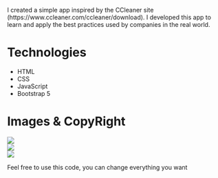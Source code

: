 
<p>I created a simple app inspired by the CCleaner site (https://www.ccleaner.com/ccleaner/download). I developed this app to learn and apply the best practices used by companies in the real world.</p>

<h1>Technologies</h1>
<ul>
  <li>HTML</li>
  <li>CSS</li>
  <li>JavaScript</li>
  <li>Bootstrap 5</li>
</ul>

<h1>Images & CopyRight</h1>

<img src="https://github.com/Hankering1716/DownloadApp-UI/assets/116718014/e822c030-7d55-40df-b05c-8aeaa07425ae">
<br>
<img src="https://github.com/Hankering1716/DownloadApp-UI/assets/116718014/3d9c6f8a-88ab-4bce-8ec1-043d93ceea09)">
<br>
<img src="https://github.com/Hankering1716/DownloadApp-UI/assets/116718014/b828bd21-c470-46f6-8985-0541b8cc44ad">


<p>Feel free to use this code, you can change everything you want</p>

